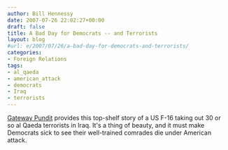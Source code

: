 ```yaml
---
author: Bill Hennessy
date: 2007-07-26 22:02:27+00:00
draft: false
title: A Bad Day for Democrats -- and Terrorists
layout: blog
#url: e/2007/07/26/a-bad-day-for-democrats-and-terrorists/
categories:
- Foreign Relations
tags:
- al_qaeda
- american_attack
- democrats
- Iraq
- terrorists
---
```


[Gateway Pundit](https://gatewaypundit.blogspot.com/2007/07/30-less-terrorists-to-worry-about-in.html) provides this top-shelf story of a US F-16 taking out 30 or so al Qaeda terrorists in Iraq.  It's a thing of beauty, and it must make Democrats sick to see their well-trained comrades die under American attack.
